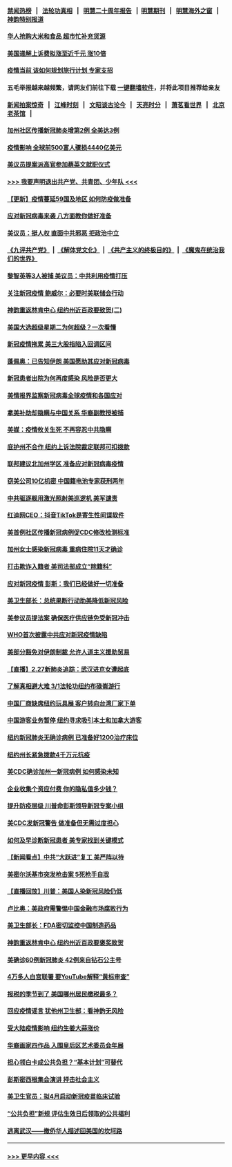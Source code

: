 #### [禁闻热榜](热点新闻.md?=0)  &nbsp;&nbsp;|&nbsp;&nbsp; [法轮功真相](https://github.com/gfw-breaker/truth/blob/master/README.md?=0) &nbsp;&nbsp;|&nbsp;&nbsp; [明慧二十周年报告](https://github.com/gfw-breaker/mh-reports/blob/master/README.md?=0) &nbsp;&nbsp;|&nbsp;&nbsp;[明慧期刊](https://github.com/gfw-breaker/mh-qikan) &nbsp;&nbsp;|&nbsp;&nbsp; [明慧海外之窗](https://github.com/gfw-breaker/mh-news/blob/master/README.md?=0) &nbsp;&nbsp;|&nbsp;&nbsp; [神韵特别报道](https://github.com/gfw-breaker/mh-news/blob/master/shenyun.md?=0)
#### [华人抢购大米和食品   超市忙补充货源](../pages/nsc412/n11904453.md?t=02292031) 
#### [美国递解上诉费拟涨至近千元  涨10倍](../pages/nsc412/n11904466.md?t=02292031) 
#### [疫情当前 该如何规划旅行计划 专家支招](../pages/nsc412/n11903865.md?t=02292031) 
#### 五毛举报越来越频繁，请网友们前往下载 [一键翻墙软件](https://github.com/gfw-breaker/ssr-accounts)，并将此项目推荐给亲友
#### [新闻拍案惊奇](https://github.com/gfw-breaker/banned-news/blob/master/pages/link4.md) &nbsp;&nbsp;|&nbsp;&nbsp; [江峰时刻](https://github.com/gfw-breaker/banned-news/blob/master/pages/link4.md) &nbsp;&nbsp;|&nbsp;&nbsp; [文昭谈古论今](https://github.com/gfw-breaker/banned-news/blob/master/pages/link4.md) &nbsp;&nbsp;|&nbsp;&nbsp; [天亮时分](https://github.com/gfw-breaker/banned-news/blob/master/pages/link4.md) &nbsp;&nbsp;|&nbsp;&nbsp; [萧茗看世界](https://github.com/gfw-breaker/banned-news/blob/master/pages/link4.md) &nbsp;&nbsp;|&nbsp;&nbsp; [北京老茶馆](https://github.com/gfw-breaker/banned-news/blob/master/pages/link4.md) &nbsp;&nbsp;|&nbsp;&nbsp; 
#### [加州社区传播新冠肺炎增第2例 全美达3例](../pages/nsc412/n11904070.md?t=02292031) 
#### [疫情影响 全球前500富人骤损4440亿美元](../pages/nsc412/n11904283.md?t=02292031) 
#### [美议员提案派高官参加蔡英文就职仪式](../pages/nsc412/n11904166.md?t=02292031) 
#### [>>> 我要声明退出共产党、共青团、少年队 <<<](https://github.com/begood0513/goodnews/blob/master/quit/letter.md) 
#### [【更新】疫情蔓延59国及地区 如何防疫做准备](../pages/nsc412/n11890652.md?t=02292031) 
#### [应对新冠病毒来袭 八方面教你做好准备](../pages/nsc412/n11903736.md?t=02292031) 
#### [美议员：挺人权 直面中共邪恶 拒政治中立](../pages/nsc412/n11903790.md?t=02292031) 
#### [《九评共产党》](https://github.com/begood0513/9ping.md/blob/master/README.md) &nbsp;|&nbsp; [《解体党文化》](../../../../jtdwh.md/blob/master/README.md)  &nbsp;|&nbsp; [《共产主义的终极目的》](../../../../gczydzjmd.md/blob/master/README.md) &nbsp;|&nbsp; [《魔鬼在统治我们的世界》](../../../../mgztzwmdsj.md/blob/master/README.md) 
#### [黎智英等3人被捕 美议员：中共利用疫情打压](../pages/nsc412/n11903768.md?t=02292031) 
#### [关注新冠疫情 鲍威尔：必要时美联储会行动](../pages/nsc412/n11903672.md?t=02292031) 
#### [神韵重返林肯中心 纽约州近百政要致贺(二)](../pages/nsc412/n11897500.md?t=02292031) 
#### [美国大选超级星期二为何超级？一次看懂](../pages/nsc412/n11903490.md?t=02292031) 
#### [新冠疫情拖累 美三大股指陷入回调区间](../pages/nsc412/n11903211.md?t=02292031) 
#### [蓬佩奥：已告知伊朗 美国愿助其应对新冠病毒](../pages/nsc412/n11903212.md?t=02292031) 
#### [新冠患者出院为何再度感染 风险是否更大](../pages/nsc412/n11903262.md?t=02292031) 
#### [美情报界监察新冠病毒全球疫情和各国应对](../pages/nsc412/n11903098.md?t=02292031) 
#### [拿美补助却隐瞒与中国关系 华裔副教授被捕](../pages/nsc412/n11901687.md?t=02292031) 
#### [美媒：疫情攸关生死 不再容忍中共隐瞒](../pages/nsc412/n11901694.md?t=02292031) 
#### [庇护州不合作  纽约上诉法院裁定联邦可扣拨款](../pages/nsc412/n11902238.md?t=02292031) 
#### [联邦建议北加州学区 准备应对新冠病毒疫情](../pages/nsc412/n11902448.md?t=02292031) 
#### [窃美公司10亿机密 中国籍电池专家获刑两年](../pages/nsc412/n11901996.md?t=02292031) 
#### [中共驱逐舰用激光照射美巡逻机 美军谴责](../pages/nsc412/n11901964.md?t=02292031) 
#### [红迪网CEO：抖音TikTok是寄生性间谍软件](../pages/nsc412/n11901675.md?t=02292031) 
#### [美首例社区传播新冠病例促CDC修改检测标准](../pages/nsc412/n11901490.md?t=02292031) 
#### [加州女士感染新冠病毒 重病住院11天才确诊](../pages/nsc412/n11901246.md?t=02292031) 
#### [打击欺诈入籍者 美司法部成立“除籍科”](../pages/nsc412/n11901364.md?t=02292031) 
#### [应对新冠疫情 彭斯：我们已经做好一切准备](../pages/nsc412/n11901268.md?t=02292031) 
#### [美卫生部长：总统果断行动助美降低新冠风险](../pages/nsc412/n11900906.md?t=02292031) 
#### [美参议员提法案 确保医疗供应链免受新冠冲击](../pages/nsc412/n11901144.md?t=02292031) 
#### [WHO首次披露中共应对新冠疫情缺陷](../pages/nsc412/n11900978.md?t=02292031) 
#### [美部分豁免对伊朗制裁 允许人道主义援助贸易](../pages/nsc412/n11900859.md?t=02292031) 
#### [【直播】2.27新肺炎追踪：武汉进京女遭起底](../pages/nsc412/n11900415.md?t=02292031) 
#### [了解真相避大难  3/1法轮功纽约布碌崙游行](../pages/nsc412/n11899501.md?t=02292031) 
#### [中国厂商缺席纽约玩具展  客户转向台湾厂家下单](../pages/nsc412/n11899505.md?t=02292031) 
#### [中国游客业务暂停  纽约寻求吸引本土和加拿大游客](../pages/nsc412/n11899492.md?t=02292031) 
#### [纽约新冠肺炎无确诊病例  已准备好1200治疗床位](../pages/nsc412/n11899474.md?t=02292031) 
#### [纽约州长紧急拨款4千万元抗疫](../pages/nsc412/n11899477.md?t=02292031) 
#### [美CDC确诊加州一新冠病例 如何感染未知](../pages/nsc412/n11899165.md?t=02292031) 
#### [企业收集个资应付费 你的隐私值多少钱？](../pages/nsc412/n11898097.md?t=02292031) 
#### [提升防疫层级 川普命彭斯领导新冠专案小组](../pages/nsc412/n11898934.md?t=02292031) 
#### [美CDC发新冠警告 做准备但无需过度担心](../pages/nsc412/n11898923.md?t=02292031) 
#### [如何及早诊断新冠患者 美专家找到关键模式](../pages/nsc412/n11898626.md?t=02292031) 
#### [【新闻看点】中共“大跃进”复工 美严阵以待](../pages/nsc412/n11898221.md?t=02292031) 
#### [美密尔沃基市突发枪击案 5死枪手自戕](../pages/nsc412/n11898687.md?t=02292031) 
#### [【直播回放】川普：美国人染新冠风险仍低](../pages/nsc412/n11898088.md?t=02292031) 
#### [卢比奥：美政府需警惕中国金融市场腐败行为](../pages/nsc412/n11898327.md?t=02292031) 
#### [美卫生部长：FDA密切监控中国制造药品](../pages/nsc412/n11898231.md?t=02292031) 
#### [神韵重返林肯中心 纽约州近百政要褒奖致贺](../pages/nsc412/n11893366.md?t=02292031) 
#### [美确诊60例新冠肺炎 42例来自钻石公主号](../pages/nsc412/n11898098.md?t=02292031) 
#### [4万多人白宫联署 要YouTube解释“黄标审查”](../pages/nsc412/n11897803.md?t=02292031) 
#### [报税的季节到了 美国哪州居民缴税最多？](../pages/nsc412/n11897626.md?t=02292031) 
#### [回应疫情谣言 犹他州卫生部：看神韵无风险](../pages/nsc412/n11896078.md?t=02292031) 
#### [受大陆疫情影响  纽约生姜大蒜涨价](../pages/nsc412/n11896485.md?t=02292031) 
#### [华裔画家四作品  入围皇后区艺术委员会年展](../pages/nsc412/n11896497.md?t=02292031) 
#### [担心领白卡成公共负担？“基本计划”可替代](../pages/nsc412/n11896478.md?t=02292031) 
#### [彭斯密西根集会演讲 抨击社会主义](../pages/nsc412/n11896543.md?t=02292031) 
#### [美卫生官员：拟4月启动新冠疫苗临床试验](../pages/nsc412/n11896357.md?t=02292031) 
#### [“公共负担”新规  评估生效日后领取的公共福利](../pages/nsc412/n11893847.md?t=02292031) 
#### [逃离武汉——撤侨华人描述回美国的坎坷路](../pages/nsc412/n11895897.md?t=02292031) 

----
#### [ >>> 更早内容 <<< ](../indexes/nsc412-earlier.md)
